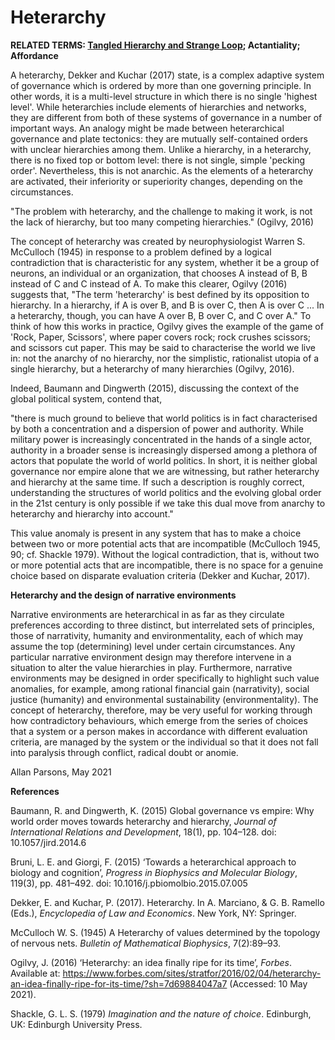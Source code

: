 # Heterarchy

**RELATED TERMS: [Tangled Hierarchy and Strange Loop](https://github.com/narrative-environments/CourseCompendium/blob/main/Tangled-Hierarchy.md); Actantiality; Affordance**

A heterarchy, Dekker and Kuchar (2017) state, is a complex adaptive system of governance which is ordered by more than one governing principle. In other words, it is a multi-level structure in which there is no single 'highest level'. While heterarchies include elements of hierarchies and networks, they are different from both of these systems of governance in a number of important ways. An analogy might be made between heterarchical governance and plate tectonics: they are mutually self-contained orders with unclear hierarchies among them. Unlike a hierarchy, in a heterarchy, there is no fixed top or bottom level: there is not single, simple 'pecking order'. Nevertheless, this is not anarchic. As the elements of a heterarchy are activated, their inferiority or superiority changes, depending on the circumstances.

"The problem with heterarchy, and the challenge to making it work, is not the lack of hierarchy, but too many competing hierarchies." (Ogilvy, 2016)

The concept of heterarchy was created by neurophysiologist Warren S. McCulloch (1945) in response to a problem defined by a logical contradiction that is characteristic for any system, whether it be a group of neurons, an individual or an organization, that chooses A instead of B, B instead of C and C instead of A. To make this clearer, Ogilvy (2016) suggests that, "The term 'heterarchy' is best defined by its opposition to hierarchy. In a hierarchy, if A is over B, and B is over C, then A is over C ... In a heterarchy, though, you can have A over B, B over C, and C over A." To think of how this works in practice, Ogilvy gives the example of the game of 'Rock, Paper, Scissors', where paper covers rock; rock crushes scissors; and scissors cut paper. This may be said to characterise the world we live in: not the anarchy of no hierarchy, nor the simplistic, rationalist utopia of a single hierarchy, but a heterarchy of many hierarchies (Ogilvy, 2016).

Indeed, Baumann and Dingwerth (2015), discussing the context of the global political system, contend that, 

"there is much ground to believe that world politics is in fact characterised by both a concentration and a dispersion of power and authority. While military power is increasingly concentrated in the hands of a single actor, authority in a broader sense is increasingly dispersed among a plethora of actors that populate the world of world politics. In short, it is neither global governance nor empire alone that we are witnessing, but rather heterarchy and hierarchy at the same time. If such a description is roughly correct, understanding the structures of world politics and the evolving global order in the 21st century is only possible if we take this dual move from anarchy to heterarchy and hierarchy into account."

This value anomaly is present in any system that has to make a choice between two or more potential acts that are incompatible (McCulloch 1945, 90; cf. Shackle 1979). Without the logical contradiction, that is, without two or more potential acts that are incompatible, there is no space for a genuine choice based on disparate evaluation criteria (Dekker and Kuchar, 2017).

**Heterarchy and the design of narrative environments**

Narrative environments are heterarchical in as far as they circulate preferences according to three distinct, but interrelated sets of principles, those of narrativity, humanity and environmentality, each of which may assume the top (determining) level under certain circumstances. Any particular narrative environment design may therefore intervene in a situation to alter the value hierarchies in play. Furthermore, narrative environments may be designed in order specifically to highlight such value anomalies, for example, among rational financial gain (narrativity), social justice (humanity) and environmental sustainability (environmentality). The concept of heterarchy, therefore, may be very useful for working through how contradictory behaviours, which emerge from the series of choices that a system or a person makes in accordance with different evaluation criteria, are managed by the system or the individual so that it does not fall into paralysis through conflict, radical doubt or anomie.

Allan Parsons, May 2021

**References**

Baumann, R. and Dingwerth, K. (2015) Global governance vs empire: Why world order moves towards heterarchy and hierarchy, _Journal of International Relations and Development_, 18(1), pp. 104–128. doi: 10.1057/jird.2014.6

Bruni, L. E. and Giorgi, F. (2015) ‘Towards a heterarchical approach to biology and cognition’, _Progress in Biophysics and Molecular Biology_, 119(3), pp. 481–492. doi: 10.1016/j.pbiomolbio.2015.07.005

Dekker, E. and Kuchar, P. (2017). Heterarchy. In A. Marciano, & G. B. Ramello (Eds.), _Encyclopedia of Law and Economics_. New York, NY: Springer. 

McCulloch W. S. (1945) A Heterarchy of values determined by the topology of nervous nets. _Bulletin of Mathematical Biophysics_, 7(2):89–93.

Ogilvy, J. (2016) ‘Heterarchy: an idea finally ripe for its time’, _Forbes_. Available at: https://www.forbes.com/sites/stratfor/2016/02/04/heterarchy-an-idea-finally-ripe-for-its-time/?sh=7d69884047a7 (Accessed: 10 May 2021).

Shackle, G. L. S. (1979) _Imagination and the nature of choice_. Edinburgh, UK: Edinburgh University Press.
